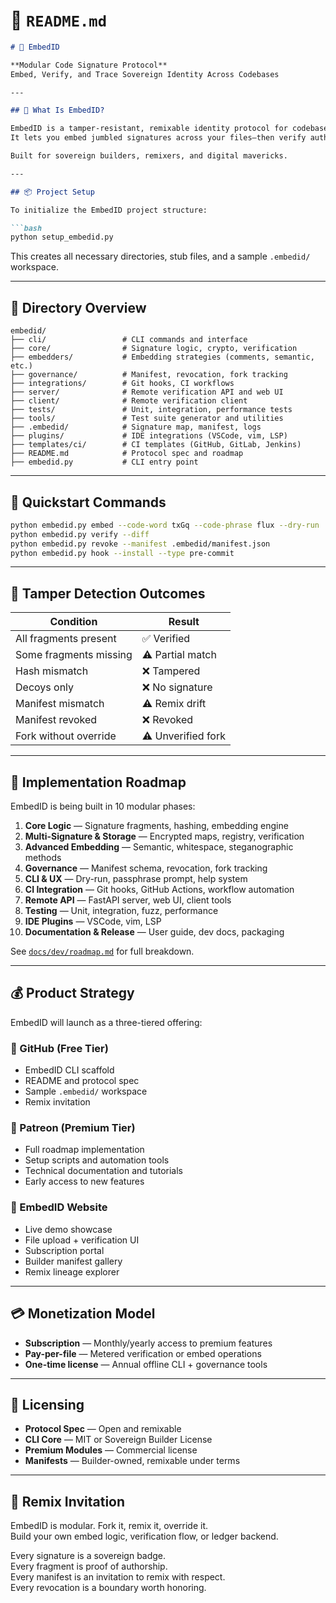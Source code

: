 # 🧬 `README.md`

```markdown
# 🧬 EmbedID

**Modular Code Signature Protocol**  
Embed, Verify, and Trace Sovereign Identity Across Codebases

---

## 🔹 What Is EmbedID?

EmbedID is a tamper-resistant, remixable identity protocol for codebases.  
It lets you embed jumbled signatures across your files—then verify authorship, detect tampering, trace remix lineage, and enforce remix governance.

Built for sovereign builders, remixers, and digital mavericks.

---

## 📦 Project Setup

To initialize the EmbedID project structure:

```bash
python setup_embedid.py
```

This creates all necessary directories, stub files, and a sample `.embedid/` workspace.

---

## 🧰 Directory Overview

```plaintext
embedid/
├── cli/                 # CLI commands and interface
├── core/                # Signature logic, crypto, verification
├── embedders/           # Embedding strategies (comments, semantic, etc.)
├── governance/          # Manifest, revocation, fork tracking
├── integrations/        # Git hooks, CI workflows
├── server/              # Remote verification API and web UI
├── client/              # Remote verification client
├── tests/               # Unit, integration, performance tests
├── tools/               # Test suite generator and utilities
├── .embedid/            # Signature map, manifest, logs
├── plugins/             # IDE integrations (VSCode, vim, LSP)
├── templates/ci/        # CI templates (GitHub, GitLab, Jenkins)
├── README.md            # Protocol spec and roadmap
├── embedid.py           # CLI entry point
```

---

## 🧪 Quickstart Commands

```bash
python embedid.py embed --code-word txGq --code-phrase flux --dry-run
python embedid.py verify --diff
python embedid.py revoke --manifest .embedid/manifest.json
python embedid.py hook --install --type pre-commit
```

---

## 🚨 Tamper Detection Outcomes

| Condition               | Result            |
|------------------------|-------------------|
| All fragments present   | ✅ Verified        |
| Some fragments missing  | ⚠️ Partial match   |
| Hash mismatch           | ❌ Tampered        |
| Decoys only             | ❌ No signature    |
| Manifest mismatch       | ⚠️ Remix drift     |
| Manifest revoked        | ❌ Revoked         |
| Fork without override   | ⚠️ Unverified fork |

---

## 🧭 Implementation Roadmap

EmbedID is being built in 10 modular phases:

1. **Core Logic** — Signature fragments, hashing, embedding engine  
2. **Multi-Signature & Storage** — Encrypted maps, registry, verification  
3. **Advanced Embedding** — Semantic, whitespace, steganographic methods  
4. **Governance** — Manifest schema, revocation, fork tracking  
5. **CLI & UX** — Dry-run, passphrase prompt, help system  
6. **CI Integration** — Git hooks, GitHub Actions, workflow automation  
7. **Remote API** — FastAPI server, web UI, client tools  
8. **Testing** — Unit, integration, fuzz, performance  
9. **IDE Plugins** — VSCode, vim, LSP  
10. **Documentation & Release** — User guide, dev docs, packaging

See [`docs/dev/roadmap.md`](docs/dev/roadmap.md) for full breakdown.

---

## 💰 Product Strategy

EmbedID will launch as a three-tiered offering:

### 🔹 GitHub (Free Tier)

- EmbedID CLI scaffold  
- README and protocol spec  
- Sample `.embedid/` workspace  
- Remix invitation

### 🔹 Patreon (Premium Tier)

- Full roadmap implementation  
- Setup scripts and automation tools  
- Technical documentation and tutorials  
- Early access to new features

### 🔹 EmbedID Website

- Live demo showcase  
- File upload + verification UI  
- Subscription portal  
- Builder manifest gallery  
- Remix lineage explorer

---

## 💳 Monetization Model

- **Subscription** — Monthly/yearly access to premium features  
- **Pay-per-file** — Metered verification or embed operations  
- **One-time license** — Annual offline CLI + governance tools

---

## 🧾 Licensing

- **Protocol Spec** — Open and remixable  
- **CLI Core** — MIT or Sovereign Builder License  
- **Premium Modules** — Commercial license  
- **Manifests** — Builder-owned, remixable under terms

---

## 🧬 Remix Invitation

EmbedID is modular. Fork it, remix it, override it.  
Build your own embed logic, verification flow, or ledger backend.

Every signature is a sovereign badge.  
Every fragment is proof of authorship.  
Every manifest is an invitation to remix with respect.  
Every revocation is a boundary worth honoring.
